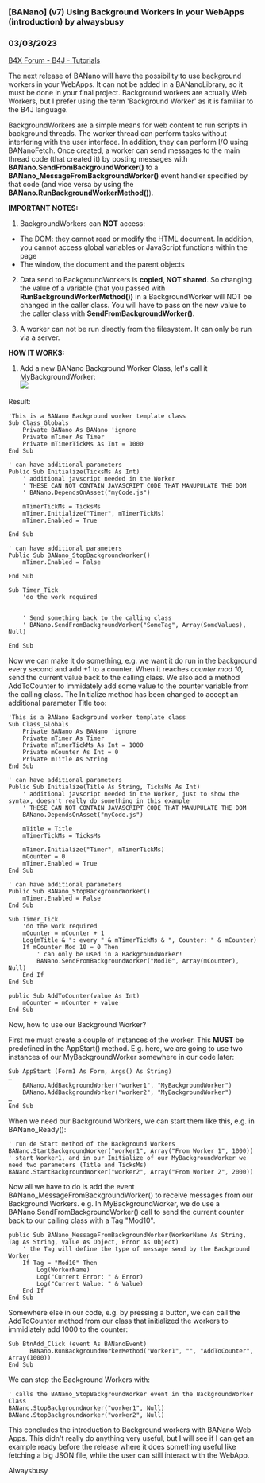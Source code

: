 ### [BANano]  (v7) Using Background Workers in your WebApps (introduction) by alwaysbusy
### 03/03/2023
[B4X Forum - B4J - Tutorials](https://www.b4x.com/android/forum/threads/134544/)

The next release of BANano will have the possibility to use background workers in your WebApps. It can not be added in a BANanoLibrary, so it must be done in your final project. Background workers are actually Web Workers, but I prefer using the term 'Background Worker' as it is familiar to the B4J language.  
  
BackgroundWorkers are a simple means for web content to run scripts in background threads. The worker thread can perform tasks without interfering with the user interface. In addition, they can perform I/O using BANanoFetch. Once created, a worker can send messages to the main thread code (that created it) by posting messages with **BANano.SendFromBackgroundWorker()** to a **BANano\_MessageFromBackgroundWorker()** event handler specified by that code (and vice versa by using the **BANano.RunBackgroundWorkerMethod()**).  
  
**IMPORTANT NOTES:**  
1. BackgroundWorkers can **NOT** access:  
- The DOM: they cannot read or modify the HTML document. In addition, you cannot access global variables or JavaScript functions within the page  
- The window, the document and the parent objects  
  
2. Data send to BackgroundWorkers is **copied, NOT shared**. So changing the value of a variable (that you passed with **RunBackgroundWorkerMethod())** in a BackgroundWorker will NOT be changed in the caller class. You will have to pass on the new value to the caller class with **SendFromBackgroundWorker().**  
  
3. A worker can not be run directly from the filesystem. It can only be run via a server.  
  
**HOW IT WORKS:**  
1. Add a new BANano Background Worker Class, let's call it MyBackgroundWorker:  
![](https://www.b4x.com/android/forum/attachments/119532)  
  
Result:  

```B4X
'This is a BANano Background worker template class  
Sub Class_Globals  
    Private BANano As BANano 'ignore  
    Private mTimer As Timer  
    Private mTimerTickMs As Int = 1000  
End Sub  
  
' can have additional parameters  
Public Sub Initialize(TicksMs As Int)  
    ' additional javscript needed in the Worker  
    ' THESE CAN NOT CONTAIN JAVASCRIPT CODE THAT MANUPULATE THE DOM  
    ' BANano.DependsOnAsset("myCode.js")  
   
    mTimerTickMs = TicksMs  
    mTimer.Initialize("Timer", mTimerTickMs)  
    mTimer.Enabled = True  
   
End Sub  
  
' can have additional parameters  
Public Sub BANano_StopBackgroundWorker()  
    mTimer.Enabled = False  
   
End Sub  
  
Sub Timer_Tick  
    'do the work required  
   
   
    ' Send something back to the calling class  
    ' BANano.SendFromBackgroundWorker("SomeTag", Array(SomeValues), Null)     
   
End Sub
```

  
  
Now we can make it do something, e.g. we want it do run in the background every second and add +1 to a counter. When it reaches *counter mod 10,* send the current value back to the calling class. We also add a method AddToCounter to immidately add some value to the counter variable from the calling class. The Initialize method has been changed to accept an additional parameter Title too:  
  

```B4X
'This is a BANano Background worker template class  
Sub Class_Globals  
    Private BANano As BANano 'ignore  
    Private mTimer As Timer  
    Private mTimerTickMs As Int = 1000  
    Private mCounter As Int = 0  
    Private mTitle As String  
End Sub  
  
' can have additional parameters  
Public Sub Initialize(Title As String, TicksMs As Int)  
    ' additional javscript needed in the Worker, just to show the syntax, doesn't really do something in this example  
    ' THESE CAN NOT CONTAIN JAVASCRIPT CODE THAT MANUPULATE THE DOM  
    BANano.DependsOnAsset("myCode.js")  
   
    mTitle = Title  
    mTimerTickMs = TicksMs  
   
    mTimer.Initialize("Timer", mTimerTickMs)  
    mCounter = 0  
    mTimer.Enabled = True  
End Sub  
  
' can have additional parameters  
Public Sub BANano_StopBackgroundWorker()  
    mTimer.Enabled = False  
End Sub  
  
Sub Timer_Tick  
    'do the work required  
    mCounter = mCounter + 1  
    Log(mTitle & ": every " & mTimerTickMs & ", Counter: " & mCounter)  
    If mCounter Mod 10 = 0 Then  
        ' can only be used in a BackgroundWorker!  
        BANano.SendFromBackgroundWorker("Mod10", Array(mCounter), Null)     
    End If  
End Sub  
  
public Sub AddToCounter(value As Int)  
    mCounter = mCounter + value  
End Sub
```

  
  
Now, how to use our Background Worker?   
  
First me must create a couple of instances of the worker. This **MUST** be predefined in the AppStart() method. E.g. here, we are going to use two instances of our MyBackgroundWorker somewhere in our code later:  

```B4X
Sub AppStart (Form1 As Form, Args() As String)  
…  
    BANano.AddBackgroundWorker("worker1", "MyBackgroundWorker")  
    BANano.AddBackgroundWorker("worker2", "MyBackgroundWorker")  
…  
End Sub
```

  
  
When we need our Background Workers, we can start them like this, e.g. in BANano\_Ready():  

```B4X
' run de Start method of the Background Workers  
BANano.StartBackgroundWorker("worker1", Array("From Worker 1", 1000)) ' start Worker1, and in our Initialize of our MyBackgroundWorker we need two parameters (Title and TicksMs)  
BANano.StartBackgroundWorker("worker2", Array("From Worker 2", 2000))
```

  
  
Now all we have to do is add the event BANano\_MessageFromBackgroundWorker() to receive messages from our Background Workers. e.g. In MyBackgroundWorker, we do use a BANano.SendFromBackgroundWorker() call to send the current counter back to our calling class with a Tag "Mod10".  

```B4X
public Sub BANano_MessageFromBackgroundWorker(WorkerName As String, Tag As String, Value As Object, Error As Object)  
    ' the Tag will define the type of message send by the Background Worker  
    If Tag = "Mod10" Then  
        Log(WorkerName)  
        Log("Current Error: " & Error)  
        Log("Current Value: " & Value)  
    End If  
End Sub
```

  
  
Somewhere else in our code, e.g. by pressing a button, we can call the AddToCounter method from our class that initialized the workers to immidiately add 1000 to the counter:  

```B4X
Sub BtnAdd_Click (event As BANanoEvent)  
      BANano.RunBackgroundWorkerMethod("Worker1", "", "AddToCounter", Array(1000))  
End Sub
```

  
  
We can stop the Background Workers with:  

```B4X
' calls the BANano_StopBackgroundWorker event in the BackgroundWorker Class  
BANano.StopBackgroundWorker("worker1", Null)  
BANano.StopBackgroundWorker("worker2", Null)
```

  
  
This concludes the introduction to Background workers with BANano Web Apps. This didn't really do anything very useful, but I will see if I can get an example ready before the release where it does something useful like fetching a big JSON file, while the user can still interact with the WebApp.  
  
Alwaysbusy